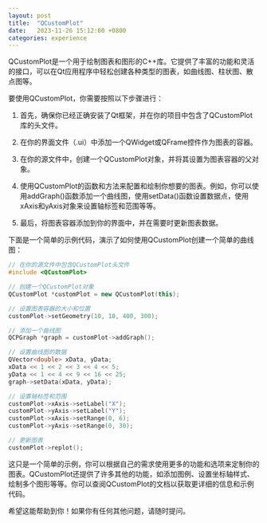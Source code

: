 ```yaml
---
layout: post
title:  "QCustomPlot"
date:   2023-11-26 15:12:00 +0800
categories: experience
---
```

QCustomPlot是一个用于绘制图表和图形的C++库。它提供了丰富的功能和灵活的接口，可以在Qt应用程序中轻松创建各种类型的图表，如曲线图、柱状图、散点图等。

要使用QCustomPlot，你需要按照以下步骤进行：

1. 首先，确保你已经正确安装了Qt框架，并在你的项目中包含了QCustomPlot库的头文件。

2. 在你的界面文件（.ui）中添加一个QWidget或QFrame控件作为图表的容器。

3. 在你的源文件中，创建一个QCustomPlot对象，并将其设置为图表容器的父对象。

4. 使用QCustomPlot的函数和方法来配置和绘制你想要的图表。例如，你可以使用addGraph()函数添加一个曲线图，使用setData()函数设置数据点，使用xAxis和yAxis对象来设置轴标签和范围等等。

5. 最后，将图表容器添加到你的界面中，并在需要时更新图表数据。

下面是一个简单的示例代码，演示了如何使用QCustomPlot创建一个简单的曲线图：

```cpp
// 在你的源文件中包含QCustomPlot头文件
#include <QCustomPlot>

// 创建一个QCustomPlot对象
QCustomPlot *customPlot = new QCustomPlot(this);

// 设置图表容器的大小和位置
customPlot->setGeometry(10, 10, 400, 300);

// 添加一个曲线图
QCPGraph *graph = customPlot->addGraph();

// 设置曲线图的数据
QVector<double> xData, yData;
xData << 1 << 2 << 3 << 4 << 5;
yData << 1 << 4 << 9 << 16 << 25;
graph->setData(xData, yData);

// 设置轴标签和范围
customPlot->xAxis->setLabel("X");
customPlot->yAxis->setLabel("Y");
customPlot->xAxis->setRange(0, 6);
customPlot->yAxis->setRange(0, 30);

// 更新图表
customPlot->replot();
```

这只是一个简单的示例，你可以根据自己的需求使用更多的功能和选项来定制你的图表。QCustomPlot还提供了许多其他的功能，如添加图例、设置坐标轴样式、绘制多个图形等等。你可以查阅QCustomPlot的文档以获取更详细的信息和示例代码。

希望这能帮助到你！如果你有任何其他问题，请随时提问。